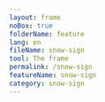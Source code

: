 ```yaml
---
layout: frame
noBox: true
folderName: feature
lang: en
fileName: snow-sign
tool: The frame
permalink: /snow-sign
featureName: snow-sign
category: snow-sign
---
```

